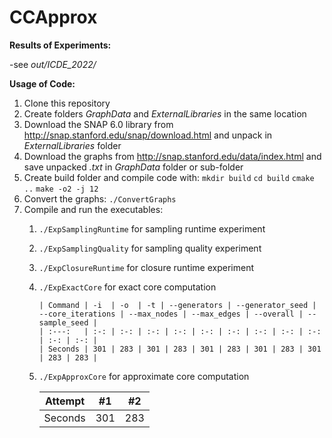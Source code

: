 # CCApprox

**Results of Experiments:**

-see *out/ICDE_2022/*

**Usage of Code:**

1. Clone this repository
2. Create folders *GraphData* and *ExternalLibraries* in the same location
3. Download the SNAP 6.0 library from http://snap.stanford.edu/snap/download.html and unpack in *ExternalLibraries* folder
4. Download the graphs from http://snap.stanford.edu/data/index.html and save unpacked *.txt* in *GraphData* folder or sub-folder
5. Create build folder and compile code with:
   ```mkdir build``` ```cd build``` ```cmake ..``` ```make -o2 -j 12```
6. Convert the graphs: ```./ConvertGraphs```
7. Compile and run the executables:
   1. ```./ExpSamplingRuntime``` for sampling runtime experiment
   2. ```./ExpSamplingQuality``` for sampling quality experiment
   3. ```./ExpClosureRuntime``` for closure runtime experiment
   4. ```./ExpExactCore``` for exact core computation
    
          | Command | -i  | -o  | -t | --generators | --generator_seed | --core_iterations | --max_nodes | --max_edges | --overall | --sample_seed |
          | :---:   | :-: | :-: | :-: | :-: | :-: | :-: | :-: | :-: | :-: | :-: | :-: |
          | Seconds | 301 | 283 | 301 | 283 | 301 | 283 | 301 | 283 | 301 | 283 | 283 |
   5. ```./ExpApproxCore``` for approximate core computation
   
      | Attempt | #1  | #2  |
      | :---:   | :-: | :-: |
      | Seconds | 301 | 283 |

